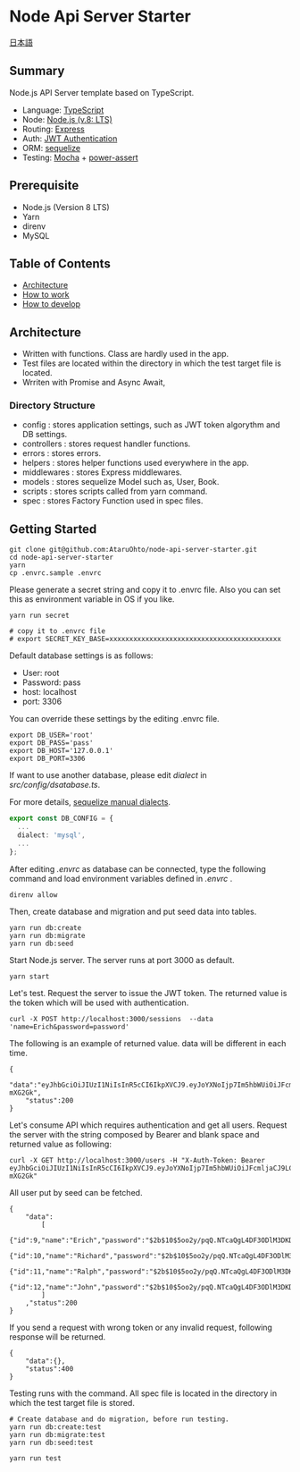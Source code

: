 # Node Api Server Starter

<a href="https://github.com/AtaruOhto/node-api-server-starter/blob/master/README.ja.md">日本語</a>

## Summary

Node.js API Server template based on TypeScript.

- Language: <a href="https://www.typescriptlang.org/">TypeScript</a>
- Node: <a href="https://nodejs.org/en/">Node.js (v.8: LTS)</a>
- Routing: <a href="https://github.com/expressjs/express">Express</a>
- Auth: <a href="https://jwt.io/">JWT Authentication</a>
- ORM: <a href="https://github.com/sequelize/sequelize">sequelize</a>
- Testing: <a href="https://github.com/mochajs/mocha">Mocha</a> + <a href="https://github.com/power-assert-js/power-assert">power-assert</a>

## Prerequisite

- Node.js (Version 8 LTS)
- Yarn
- direnv
- MySQL

## Table of Contents

<nav>
  <ul>
    <li><a href="#architecture">Architecture</a></li>
    <li><a href="#how_to_work">How to work</a></li>
    <li><a href="#how_to_develop">How to develop</a></li>
  </ul>
</nav>

<h2 id="architecture">Architecture</h2>

- Written with functions. Class are hardly used in the app.
- Test files are located within the directory in which the test target file is located.
- Wrriten with Promise and Async Await,

### Directory Structure

- config : stores application settings, such as JWT token algorythm and DB settings.
- controllers : stores request handler functions.
- errors : stores errors.
- helpers : stores helper functions used everywhere in the app.
- middlewares : stores Express middlewares.
- models : stores sequelize Model such as, User, Book.
- scripts : stores scripts called from yarn command.
- spec : stores Factory Function used in spec files.

<h2 id="how_to_work">Getting Started</h2>

```shell
git clone git@github.com:AtaruOhto/node-api-server-starter.git
cd node-api-server-starter
yarn
cp .envrc.sample .envrc
```

Please generate a secret string and copy it to .envrc file.
Also you can set this as environment variable in OS if you like.

```shell
yarn run secret

# copy it to .envrc file
# export SECRET_KEY_BASE=xxxxxxxxxxxxxxxxxxxxxxxxxxxxxxxxxxxxxxxxxxx
```

Default database settings is as follows:

- User: root
- Password: pass
- host: localhost
- port: 3306

You can override these settings by the editing .envrc file.

```shell
export DB_USER='root'
export DB_PASS='pass'
export DB_HOST='127.0.0.1'
export DB_PORT=3306
```

If want to use another database, please edit _dialect_ in _src/config/dsatabase.ts_.

For more details, <a href="http://docs.sequelizejs.com/manual/installation/usage.html#dialects">sequelize manual dialects</a>.

```typescript
export const DB_CONFIG = {
  ...
  dialect: 'mysql',
  ...
};
```

After editing _.envrc_ as database can be connected, type the following command and load environment variables defined in _.envrc_ .

```shell
direnv allow
```

Then, create database and migration and put seed data into tables.

```shell
yarn run db:create
yarn run db:migrate
yarn run db:seed
```

Start Node.js server. The server runs at port 3000 as default.

```shell
yarn start
```

Let's test. Request the server to issue the JWT token. The returned value is the token which will be used with authentication.

```shell
curl -X POST http://localhost:3000/sessions  --data 'name=Erich&password=password'
```

The following is an example of returned value. data will be different in each time.

```shell
{
	"data":"eyJhbGciOiJIUzI1NiIsInR5cCI6IkpXVCJ9.eyJoYXNoIjp7Im5hbWUiOiJFcmljaCJ9LCJpYXQiOjE1MzUyMDUzMDIsImV4cCI6MTUzNTI5MTcwMn0.DRCHA1qRwrmpBscw_ZFAde6tBPJEb7IiCso9-mXG2Gk",
	"status":200
}
```

Let's consume API which requires authentication and get all users. Request the server with the string composed by Bearer and blank space and returned value as following:

```shell
curl -X GET http://localhost:3000/users -H "X-Auth-Token: Bearer eyJhbGciOiJIUzI1NiIsInR5cCI6IkpXVCJ9.eyJoYXNoIjp7Im5hbWUiOiJFcmljaCJ9LCJpYXQiOjE1MzUyMDUzMDIsImV4cCI6MTUzNTI5MTcwMn0.DRCHA1qRwrmpBscw_ZFAde6tBPJEb7IiCso9-mXG2Gk"
```

All user put by seed can be fetched.

```shell
{
	"data":
		[
			{"id":9,"name":"Erich","password":"$2b$10$5oo2y/pqQ.NTcaQgL4DF3ODlM3DKDsyiQZgnu5seQS/vUN1lkI8ua"},
			{"id":10,"name":"Richard","password":"$2b$10$5oo2y/pqQ.NTcaQgL4DF3ODlM3DKDsyiQZgnu5seQS/vUN1lkI8ua"},
			{"id":11,"name":"Ralph","password":"$2b$10$5oo2y/pqQ.NTcaQgL4DF3ODlM3DKDsyiQZgnu5seQS/vUN1lkI8ua"},
			{"id":12,"name":"John","password":"$2b$10$5oo2y/pqQ.NTcaQgL4DF3ODlM3DKDsyiQZgnu5seQS/vUN1lkI8ua"}
		]
	,"status":200
}
```

If you send a request with wrong token or any invalid request, following response will be returned.

```shell
{
	"data":{},
	"status":400
}
```

Testing runs with the command. All spec file is located in the directory in which the test target file is stored.

```shell
# Create database and do migration, before run testing.
yarn run db:create:test
yarn run db:migrate:test
yarn run db:seed:test
```

```shell
yarn run test
```

<!--
<h2 id="how_to_develop">開発してみる</h2>

新しいモデルを追加して、それに対応するマイグレーションやコントローラーを記述することを通して
一連の開発方法例を提示します。

ターミナルで下記コマンドをそれぞれ別タブで起動します。

```shell
# npmモジュールのインストール
yarn

# TypeScriptのwatchビルド
yarn run watch

# ソースコード変更を検知してNodeサーバーを自動的に再起動
yarn run dev
```

TypeScript のコンパイルエラーがあれば、ターミナル上で通知されます。

### 新規モデルの追加

_src/models/framework/index.ts_ ファイルを追加します。

モデルは <a href="http://docs.sequelizejs.com/" target="_blank">sequelize</a>の記法に従っています。
sequelize については<a href="http://docs.sequelizejs.com/" target="_blank">sequelize</a>こちらをご覧ください。

```typescript
/* src/models/framework/index.ts */

import Sequelize from 'sequelize';

import { sequelizeInstance } from 'config/database';

export const FrameworksTable = {
  name: 'frameworks',
  schema: {
    id: {
      allowNull: false,
      autoIncrement: true,
      primaryKey: true,
      type: Sequelize.INTEGER,
    },
    name: {
      type: Sequelize.STRING,
      allowNull: false,
      unique: true,
    },
    language: {
      allowNull: false,
      type: Sequelize.STRING,
    },
    createdAt: {
      allowNull: false,
      type: Sequelize.DATE,
    },
    updatedAt: {
      allowNull: false,
      type: Sequelize.DATE,
    },
  },
};

export const Framework = sequelizeInstance.define(
  FrameworksTable.name,
  FrameworksTable.schema,
);
```

### マイグレーションの追加

_src/scripts/migrations/createFrameworks.ts_ を追加します。
<a href="https://github.com/sequelize/cli">sequelize/cli</a> を使う方法もあるのですが、より柔軟性の高い、スクリプトで記述することにしています。

```typescript
/* src/scripts/migrations/createFrameworks.ts */

import { Framework } from 'models/framework';

export const createFrameworkMigrate = () =>
  new Promise(async (resolve, reject) => {
    try {
      await Framework.sync();
      resolve();
    } catch (e) {
      reject(e);
    }
  });
```

_src/scripts/migrations.ts_ から呼び出しを追加します。

```
/* src/scripts/migrations.ts */

import { createFrameworkMigrate } from './migrations/createFrameworks';

(async () => {
  ...
  /* 追加 */
  await createFrameworkMigrate();
  ...

  sequelizeInstance.close();
})();
```

### シードデータの追加

_src/scripts/seeds/frameworks.ts_ にシードデータの追加処理を記述します。

```typescript
/* src/scripts/seeds/frameworks.ts */

import { Framework } from 'models/framework';

export const seedFrameworks = () =>
  new Promise(async (resolve, reject) => {
    await Framework.bulkCreate([
      {
        name: 'Express',
        language: 'JavaScript',
      },
      {
        name: 'Ruby on Rails',
        language: 'Ruby',
      },
      {
        name: 'Django',
        language: 'Python',
      },
      {
        name: 'Laravel',
        language: 'PHP',
      },
    ]).catch(e => {
      /* Errorを出力する。 */
      console.log(e);
    });
    resolve();
  });
```

上記で実装した追加処理の呼び出しを記述します。

```typescript
/* src/scripts/seeds.ts */

import { seedFrameworks } from './seeds/frameworks';

(async () => {
  ...
  await seedFrameworks();
  sequelizeInstance.close();
})();
```

### マイグレーション & シードデータの流し込み

下記コマンドを打って、データベースを作成、マイグレーション、シードデータを流し込みます。

```shell
yarn run  db:create
yarn run  db:migrate
yarn run  db:seed
```

### モデルのテスト

_src/spec/factories/frameworkFactory.ts_ を作成します。

テストフレームワークは<a href="https://mochajs.org/">Mocha</a>, アサーションライブラリーとして<a href="https://github.com/power-assert-js/power-assert">power-assert</a>を使っています。

```typescript
/* src/spec/factories/frameworkFactory.ts */

import { Framework } from 'models/framework';

export const TEST_FRAMEWORK = 'GreatFramework';
export const TEST_LANGUAGE = 'whiteSpace';

export const destroyTestFramework = () =>
  new Promise(async resolve => {
    await Framework.destroy({
      where: {
        name: TEST_FRAMEWORK,
      },
    });
    resolve();
  });

export const findOrCreateTestFramework = (otherAttrs: any) =>
  new Promise(async resolve => {
    const instance = await Framework.findOrCreate({
      where: {
        name: TEST_FRAMEWORK,
        language: TEST_LANGUAGE,
      },
      defaults: otherAttrs,
    });
    resolve(instance);
  });
```

モデルのテストを記述します。

_src/models/framework/spec.ts_ を記述します。

- テストファイルはテスト対象のファイルと同じディレクトリに配置します。

```typescript
import { Framework } from 'models/framework';
import assert from 'power-assert';
import {
  destroyTestFramework,
  findOrCreateTestFramework,
  TEST_FRAMEWORK,
} from 'spec/factories/frameworkFactory';

describe('Framework', () => {
  describe('Positive', () => {
    beforeEach(() =>
      new Promise(async resolve => {
        await findOrCreateTestFramework({});
        resolve();
      }));

    afterEach(() =>
      new Promise(async resolve => {
        await destroyTestFramework();
        resolve();
      }));

    it('success', () =>
      new Promise(async (resolve, reject) => {
        const framework = (await Framework.findOne({
          where: { name: TEST_FRAMEWORK },
        })) as any;
        assert.equal(framework.name, TEST_FRAMEWORK);
        resolve();
      }));
  });

  describe('Negative', () => {
    it('fail without language', () =>
      new Promise(async (resolve, reject) => {
        try {
          await Framework.create({
            name: 'foobarFramework',
          });
        } catch (e) {
          resolve();
        }
      }));
  });
});
```

テストを走らせてみます。

```shell
yarn run db:create:test
yarn run db:migrate:test
yarn run db:seed:test
yarn run test
```

正常に Framework モデルが作成できることと、NOTNULL 制約がかかっている \_language\* を欠いた Frmework モデルを create しようとすると例外が起きることをチェックしています。

### コントローラーへのアクションの追加

framework をすべて取得するアクション (frameworksIndex) を定義します。 _/ src/controllers/api/v1/frameworks.ts /_ を追加します。
ルーティングの命名や形式は Rails に従っています。

引用元 <cite>https://railsguides.jp/routing.html</cite>

<table>
  <thead>
    <tr>
      <th>HTTP動詞</th>
      <th>パス</th>
      <th>コントローラ#アクション</th>
      <th>目的</th>
    </tr>
  </thead>
  <tbody>
    <tr>
      <td>GET</td>
      <td>/photos</td>
      <td>photos#index</td>
      <td>すべての写真の一覧を表示</td>
    </tr>
    <tr>
      <td>GET</td>
      <td>/photos/new</td>
      <td>photos#new</td>
      <td>写真を1つ作成するためのHTMLフォームを返す</td>
    </tr>
    <tr>
      <td>POST</td>
      <td>/photos</td>
      <td>photos#create</td>
      <td>写真を1つ作成する</td>
    </tr>
    <tr>
      <td>GET</td>
      <td>/photos/:id</td>
      <td>photos#show</td>
      <td>特定の写真を表示する</td>
    </tr>
    <tr>
      <td>GET</td>
      <td>/photos/:id/edit</td>
      <td>photos#edit</td>
      <td>写真編集用のHTMLフォームを1つ返す</td>
    </tr>
    <tr>
      <td>PATCH/PUT</td>
      <td>/photos/:id</td>
      <td>photos#update</td>
      <td>特定の写真を更新する</td>
    </tr>
    <tr>
      <td>DELETE</td>
      <td>/photos/:id</td>
      <td>photos#destroy</td>
      <td>特定の写真を削除する</td>
    </tr>
  </tbody>
</table>

```typescript
import { Request, Response } from 'express';

import { respondWith } from 'helpers/response';
import { Framework } from 'models/framework';

export const frameworksIndex = async (req: Request, res: Response) => {
  try {
    const frameworks = await Framework.findAll();
    respondWith(res, 200, frameworks);
  } catch (e) {
    respondWith(res, 500);
  }
};
```

### 新規ルーティングの追加

_src/config/path.ts_ にパスを追加します。
アプリケーション上で参照されるパスはすべてこのファイルに記述するようにしています。

```typescript
/* src/config/path.ts */

export const path = {
  ...
  /* 追加 */
  frameworks: '/frameworks/'
};
```

_config/routes.ts_ の*defineRoutes()* にルート定義を追加します。
アプリケーション上で参照されるルーティングとハンドラーの組み合わせはすべてこのファイルに記述するようにしています。

```typescript
import { frameworksIndex } from 'controllers/api/v1/frameworks';

export const defineRoutes = (app: Express) => {
  ...
  /* 追加 */
  app.get(path.frameworks, frameworksIndex);
  ...
};
```

認証済みのユーザーに対してしか、コンテンツを見せたくない場合には requireAuth() ミドルウェア関数を frameworksIndex の前に適用します。

### 作成したルーティングを試してみる。

それぞれ Terminal の別ウィンドウで実行します。

curl コマンド を使って定義したルーティングを叩いてみます。

```shell
  curl -X GET http://localhost:3000/frameworks
```

すると下記のようにシードで流し込んだフレームワーク一覧の JSON データが返ってきます。

```shell
{"data":
	[
		{"id":1,"name":"Express","language":"JavaScript"},
		{"id":2,"name":"Ruby on Rails","language":"Ruby"},
		{"id":3,"name":"Django","language":"Python"},
		{"id":4,"name":"Laravel","language":"PHP"}
	],"
	status":200
}
```

### コントローラーのテストを記述する

- src/controllers/api/v1/frameworks/spec.ts

```typescript
/* src/controllers/api/v1/frameworks/spec.ts */

import assert from 'power-assert';
import request from 'supertest';

import { path } from 'config/path';
import { app } from 'index';
import {
  destroyTestFramework,
  findOrCreateTestFramework,
  TEST_FRAMEWORK,
} from 'spec/factories/frameworkFactory';

describe(`Framework Controller`, () => {
  beforeEach(() =>
    new Promise(async resolve => {
      await findOrCreateTestFramework({});
      resolve();
    }));

  afterEach(() =>
    new Promise(async resolve => {
      await destroyTestFramework();
      resolve();
    }));

  describe('Create', () => {
    describe(`Positive`, () =>
      it('User will be successfully created', () =>
        new Promise(resolve => {
          request(app)
            .get(path.frameworks)
            .set('Accept', 'application/json')
            .then(async (res: any) => {
              const framework = res.body.data.filter(
                (elem: any) => elem.name === TEST_FRAMEWORK,
              );
              assert.equal(framework[0].name, TEST_FRAMEWORK);
              resolve();
            });
        })));
  });
});
```

下記コマンドでテストが走らせることができます。

```shell
yarn run test
``` -->
